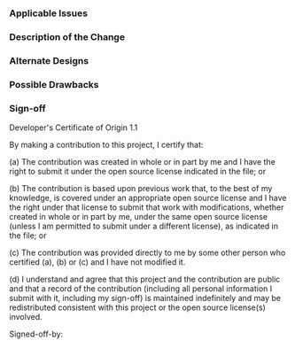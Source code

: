 <!--
Filling out the template is required.
Any pull request that does not include enough information to be reviewed in a timely
manner may be closed at the maintainers' discretion.
Any pull request must pass all automated tests and, if applicable, code style checks.
In addition the pull request must contain tests that cover any new code.
-->

### Applicable Issues
<!--
Reference any relevant issues here. Every pull request should refer to at least one
issue. For exemptions to this rule, see the [contribution guidelines](./CONTRIBUTING.md).
If an issue can be closed when the PR is merged, please use the
[standard notation](https://docs.github.com/en/issues/tracking-your-work-with-issues/linking-a-pull-request-to-an-issue)
to link the PR to the issue and make sure the latter is closed automatically when the PR
is merged.
-->

### Description of the Change
<!--
Describe the change proposed and its benefits. The maintainers must be able to
understand the design of your change from this description. If we can't get a good idea
of what the code will be doing from this description, the pull request may be closed at
the maintainers' discretion. Keep in mind that the maintainer reviewing this PR may not
be familiar with or have worked with the sources addressed by this PR recently, so
please walk us through the concepts. Provide special attention to breaking changes.
-->

### Alternate Designs
<!--
Explain what other alternates were considered and why the proposed version was selected.
-->

### Possible Drawbacks
<!-- Describe the possible side-effects or negative impacts of this change. -->

### Sign-off
<!-- Sign the below certificate of origin, using your full name and e-mail address. -->
<!-- The certificate is copied from https://developercertificate.org/ -->

Developer's Certificate of Origin 1.1

By making a contribution to this project, I certify that:

(a) The contribution was created in whole or in part by me and I
    have the right to submit it under the open source license
    indicated in the file; or

(b) The contribution is based upon previous work that, to the best
    of my knowledge, is covered under an appropriate open source
    license and I have the right under that license to submit that
    work with modifications, whether created in whole or in part
    by me, under the same open source license (unless I am
    permitted to submit under a different license), as indicated
    in the file; or

(c) The contribution was provided directly to me by some other
    person who certified (a), (b) or (c) and I have not modified
    it.

(d) I understand and agree that this project and the contribution
    are public and that a record of the contribution (including all
    personal information I submit with it, including my sign-off) is
    maintained indefinitely and may be redistributed consistent with
    this project or the open source license(s) involved.

Signed-off-by: <!-- <Your full name> <your-email@example.org> -->
